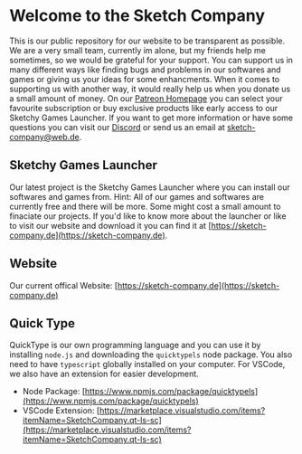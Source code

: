 # Welcome to the Sketch Company
This is our public repository for our website to be transparent as possible.
We are a very small team, currently im alone, but my friends help me sometimes, so we would be grateful for your support.
You can support us in many different ways like finding bugs and problems in our softwares and games or giving us your ideas for some enhancments.
When it comes to supporting us with another way, it would really help us when you donate us a small amount of money. 
On our [Patreon Homepage](https://patreon.com/SketchCompany) you can select your favourite subscription or buy exclusive products like early access to our Sketchy Games Launcher.
If you want to get more information or have some questions you can visit our [Discord](https://discord.gg/u94GDJycP4) or send us an email at [sketch-company@web.de](mailto:sketch-company@web.de).

## Sketchy Games Launcher
Our latest project is the Sketchy Games Launcher where you can install our softwares and games from. Hint: All of our games and softwares are currently free and there will be more. Some might cost a small amount to finaciate our projects.
If you'd like to know more about the launcher or like to visit our website and download it you can find it at [https://sketch-company.de](https://sketch-company.de).

## Website 
Our current offical Website: [https://sketch-company.de](https://sketch-company.de)

## Quick Type
QuickType is our own programming language and you can use it by installing ```node.js``` and downloading the ```quicktypels``` node package. You also need to have ```typescript``` globally installed on your computer. For VSCode, we also have an extension for easier development.
- Node Package: [https://www.npmjs.com/package/quicktypels](https://www.npmjs.com/package/quicktypels)
- VSCode Extension: [https://marketplace.visualstudio.com/items?itemName=SketchCompany.qt-ls-sc](https://marketplace.visualstudio.com/items?itemName=SketchCompany.qt-ls-sc)

<!--
**SketchCompany/SketchCompany** is a ✨ _special_ ✨ repository because its `README.md` (this file) appears on your GitHub profile.

Here are some ideas to get you started:

- 🔭 I’m currently working on ...
- 🌱 I’m currently learning ...
- 👯 I’m looking to collaborate on ...
- 🤔 I’m looking for help with ...
- 💬 Ask me about ...
- 📫 How to reach me: ...
- 😄 Pronouns: ...
- ⚡ Fun fact: ...
-->
